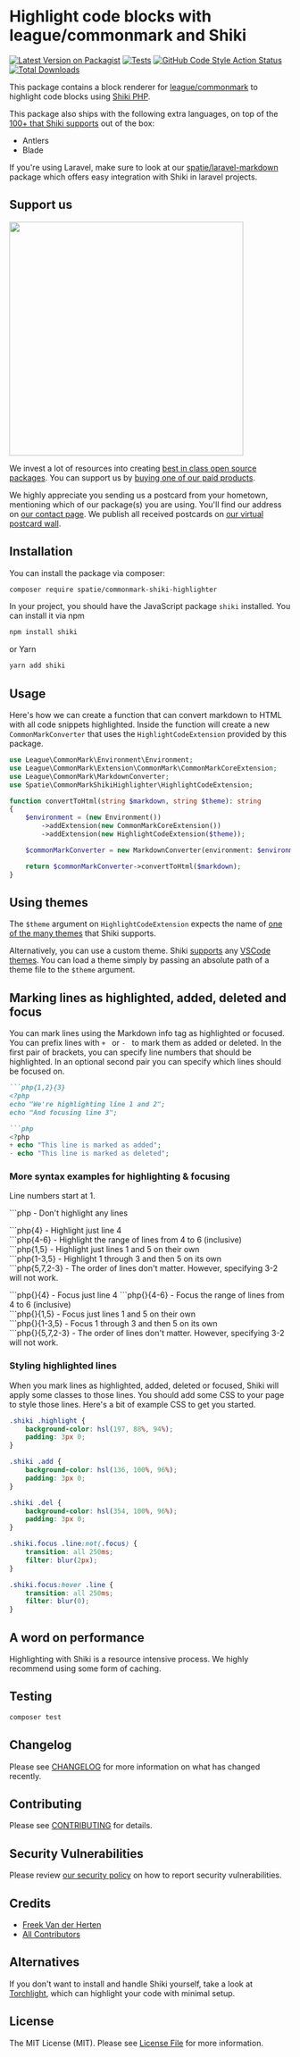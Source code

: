 # Highlight code blocks with league/commonmark and Shiki

[![Latest Version on Packagist](https://img.shields.io/packagist/v/spatie/commonmark-shiki-highlighter.svg?style=flat-square)](https://packagist.org/packages/spatie/commonmark-shiki-highlighter)
[![Tests](https://github.com/spatie/commonmark-shiki-highlighter/actions/workflows/run-tests.yml/badge.svg)](https://github.com/spatie/commonmark-shiki-highlighter/actions/workflows/run-tests.yml)
[![GitHub Code Style Action Status](https://img.shields.io/github/workflow/status/spatie/commonmark-shiki-highlighter/Check%20&%20fix%20styling?label=code%20style)](https://github.com/spatie/commonmark-shiki-highlighter/actions?query=workflow%3A"Check+%26+fix+styling"+branch%3Amaster)
[![Total Downloads](https://img.shields.io/packagist/dt/spatie/commonmark-shiki-highlighter.svg?style=flat-square)](https://packagist.org/packages/spatie/commonmark-shiki-highlighter)

This package contains a block renderer for [league/commonmark](https://github.com/thephpleague/commonmark) to highlight code blocks using [Shiki PHP](https://github.com/spatie/shiki-php).

This package also ships with the following extra languages, on top of the [100+ that Shiki supports](https://github.com/shikijs/shiki/tree/master/docs/languages.md) out of the box:

- Antlers
- Blade

If you're using Laravel, make sure to look at our [spatie/laravel-markdown](https://github.com/spatie/laravel-markdown) package which offers easy integration with Shiki in laravel projects.

## Support us

[<img src="https://github-ads.s3.eu-central-1.amazonaws.com/commonmark-shiki-highlighter.jpg?t=1" width="419px" />](https://spatie.be/github-ad-click/commonmark-shiki-highlighter)

We invest a lot of resources into creating [best in class open source packages](https://spatie.be/open-source). You can support us by [buying one of our paid products](https://spatie.be/open-source/support-us).

We highly appreciate you sending us a postcard from your hometown, mentioning which of our package(s) you are using. You'll find our address on [our contact page](https://spatie.be/about-us). We publish all received postcards on [our virtual postcard wall](https://spatie.be/open-source/postcards).

## Installation

You can install the package via composer:

```bash
composer require spatie/commonmark-shiki-highlighter
```

In your project, you should have the JavaScript package `shiki` installed. You can install it via npm

```bash
npm install shiki
```

or Yarn

```bash
yarn add shiki
```

## Usage

Here's how we can create a function that can convert markdown to HTML with all code snippets highlighted. Inside the function will create a new `CommonMarkConverter` that uses the `HighlightCodeExtension` provided by this package.

```php
use League\CommonMark\Environment\Environment;
use League\CommonMark\Extension\CommonMark\CommonMarkCoreExtension;
use League\CommonMark\MarkdownConverter;
use Spatie\CommonMarkShikiHighlighter\HighlightCodeExtension;

function convertToHtml(string $markdown, string $theme): string
{
    $environment = (new Environment())
        ->addExtension(new CommonMarkCoreExtension())
        ->addExtension(new HighlightCodeExtension($theme));

    $commonMarkConverter = new MarkdownConverter(environment: $environment);

    return $commonMarkConverter->convertToHtml($markdown);
}
```

## Using themes

The `$theme` argument on `HighlightCodeExtension` expects the name of [one of the many themes](https://github.com/shikijs/shiki/blob/master/docs/themes.md) that Shiki supports.

Alternatively, you can use a custom theme. Shiki [supports](https://github.com/shikijs/shiki/blob/master/docs/themes.md) any [VSCode themes](https://code.visualstudio.com/docs/getstarted/themes). You can load a theme simply by passing an absolute path of a theme file to the `$theme` argument.

## Marking lines as highlighted, added, deleted and focus

You can mark lines using the Markdown info tag as highlighted or focused. You can prefix lines with `+ ` or `- ` to mark them as added or deleted.
In the first pair of brackets, you can specify line numbers that should be highlighted. In an optional second pair you can specify which lines should be focused on.

```md
```php{1,2}{3}
<?php
echo "We're highlighting line 1 and 2";
echo "And focusing line 3";
```

```md
```php
<?php
+ echo "This line is marked as added";
- echo "This line is marked as deleted";
```

### More syntax examples for highlighting & focusing

Line numbers start at 1.

\`\`\`php - Don't highlight any lines  

\`\`\`php{4} - Highlight just line 4  
\`\`\`php{4-6} - Highlight the range of lines from 4 to 6 (inclusive)  
\`\`\`php{1,5} - Highlight just lines 1 and 5 on their own  
\`\`\`php{1-3,5} - Highlight 1 through 3 and then 5 on its own  
\`\`\`php{5,7,2-3} - The order of lines don't matter. However, specifying 3-2 will not work.

\`\`\`php{}{4} - Focus just line 4
\`\`\`php{}{4-6} - Focus the range of lines from 4 to 6 (inclusive)  
\`\`\`php{}{1,5} - Focus just lines 1 and 5 on their own  
\`\`\`php{}{1-3,5} - Focus 1 through 3 and then 5 on its own  
\`\`\`php{}{5,7,2-3} - The order of lines don't matter. However, specifying 3-2 will not work.

### Styling highlighted lines

When you mark lines as highlighted, added, deleted or focused, Shiki will apply some classes to those lines. You should add some CSS to your page to style those lines. Here's a bit of example CSS to get you started.

```css
.shiki .highlight {
    background-color: hsl(197, 88%, 94%);
    padding: 3px 0;
}

.shiki .add {
    background-color: hsl(136, 100%, 96%);
    padding: 3px 0;
}

.shiki .del {
    background-color: hsl(354, 100%, 96%);
    padding: 3px 0;
}

.shiki.focus .line:not(.focus) {
    transition: all 250ms;
    filter: blur(2px);
}

.shiki.focus:hover .line {
    transition: all 250ms;
    filter: blur(0);
}
```

## A word on performance

Highlighting with Shiki is a resource intensive process. We highly recommend using some form of caching.

## Testing

```bash
composer test
```

## Changelog

Please see [CHANGELOG](CHANGELOG.md) for more information on what has changed recently.

## Contributing

Please see [CONTRIBUTING](.github/CONTRIBUTING.md) for details.

## Security Vulnerabilities

Please review [our security policy](../../security/policy) on how to report security vulnerabilities.

## Credits

- [Freek Van der Herten](https://github.com/freekmurze)
- [All Contributors](../../contributors)

## Alternatives

If you don't want to install and handle Shiki yourself, take a look at [Torchlight](https://torchlight.dev), which can highlight your code with minimal setup.

## License

The MIT License (MIT). Please see [License File](LICENSE.md) for more information.
